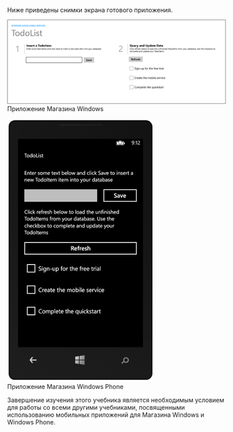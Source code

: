 
Ниже приведены снимки экрана готового приложения.

![](./media/app-service-mobile-windows-universal-get-started-preview/mobile-quickstart-completed.png) <br/>Приложение Магазина Windows

![](./media/app-service-mobile-windows-universal-get-started-preview/mobile-quickstart-completed-wp8.png) <br/>Приложение Магазина Windows Phone

Завершение изучения этого учебника является необходимым условием для работы со всеми другими учебниками, посвященными использованию мобильных приложений для Магазина Windows и Windows Phone.

<!---HONumber=August15_HO6-->